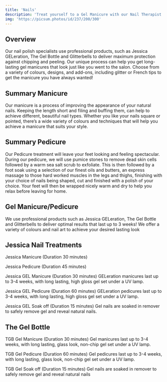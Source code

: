 ```yaml
---
title: 'Nails'
description: 'Treat yourself to a Gel Manicure with our Nail Therapist for a long lasting, high gloss finish.'
img: 'https://picsum.photos/id/237/200/300'
---
```

## Overview 
Our nail polish specialists use professional products, such as Jessica GELeration, The Gel Bottle and Glitterbells to deliver maximum protection against chipping and peeling. Our unique process can help you get long-lasting gel manicures that look just like you went to the salon. Choose from a variety of colours, designs, and add-ons, including glitter or French tips to get the manicure you have always wanted!

## Summary Manicure
Our manicure is a process of improving the appearance of your natural nails. Keeping the length short and filing and buffing them, can help to achieve different, beautiful nail types. Whether you like your nails square or pointed, there’s a wide variety of colours and techniques that will help you achieve a manicure that suits your style.

## Summary Pedicure
Our Pedicure treatment will leave your feet looking and feeling spectacular. During our pedicure, we will use pumice stones to remove dead skin cells followed by a warm sea salt scrub to exfoliate. This is then followed by a foot soak using a selection of our finest oils and butters, an express massage to those hard worked muscles in the legs and thighs, finishing with your choice of nails being shaped, cut and finished with a polish of your choice. Your feet will then be wrapped nicely warm and dry to help you relax before leaving for home.


## Gel Manicure/Pedicure 
We use professional products such as Jessica GELeration, The Gel Bottle and Glitterbells to deliver optimal results that last up to 3 weeks! We offer a variety of colours and nail art to achieve your desired lasting look


## Jessica Nail Treatments

Jessica Manicure (Duration 30 minutes)

Jessica Pedicure (Duration 45 minutes)

Jessica GEL Manicure (Duration 30 minutes)
GELeration manicures last up to 3-4 weeks, with long lasting, high gloss gel set under a UV lamp.

Jessica GEL Pedicure (Duration 60 minutes)
GELeration pedicures last up to 3-4 weeks, with long lasting, high gloss gel set under a UV lamp.

Jessica GEL Soak off (Duration 15 minutes)
Gel nails are soaked in remover to safely remove gel and reveal natural nails.

## The Gel Bottle 

TGB Gel Manicure (Duration 30 minutes)
Gel manicures last up to 3-4 weeks, with long lasting, glass look, non-chip gel set under a UV lamp.

TGB Gel Pedicure (Duration 60 minutes)
Gel pedicures last up to 3-4 weeks, with long lasting, glass look, non-chip gel set under a UV lamp.

TGB Gel Soak off (Duration 15 minutes)
Gel nails are soaked in remover to safely remove gel and reveal natural nails
